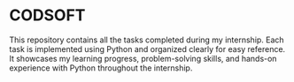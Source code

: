 # CODSOFT
This repository contains all the tasks completed during my internship. Each task is implemented using Python and organized clearly for easy reference. It showcases my learning progress, problem-solving skills, and hands-on experience with Python throughout the internship.
